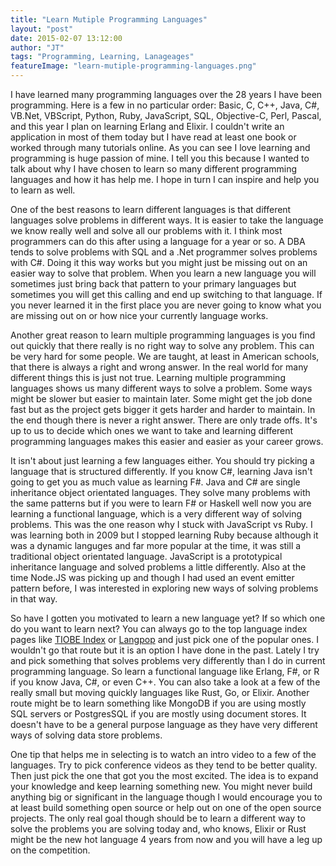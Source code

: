 ```yaml
---
title: "Learn Mutiple Programming Languages"
layout: "post"
date: 2015-02-07 13:12:00
author: "JT"
tags: "Programming, Learning, Lanageages"
featureImage: "learn-mutiple-programming-languages.png"
---
```

I have learned many programming languages over the 28 years I have been programming. Here is a few in no particular order: Basic, C, C++, Java, C#, VB.Net, VBScript, Python, Ruby, JavaScript, SQL, Objective-C, Perl, Pascal, and this year I plan on learning Erlang and Elixir. I couldn't write an application in most of them today but I have read at least one book or worked through many tutorials online. As you can see I love learning and programming is huge passion of mine. I tell you this because I wanted to talk about why I have chosen to learn so many different programming languages and how it has help me. I hope in turn I can inspire and help you to learn as well.

One of the best reasons to learn different languages is that different languages solve problems in different ways. It is easier to take the language we know really well and solve all our problems with it. I think most programmers can do this after using a language for a year or so. A DBA tends to solve problems with SQL and a .Net programmer solves problems with C#. Doing it this way works but you might just be missing out on an easier way to solve that problem. When you learn a new language you will sometimes just bring back that pattern to your primary languages but sometimes you will get this calling and end up switching to that language. If you never learned it in the first place you are never going to know what you are missing out on or how nice your currently language works.

Another great reason to learn multiple programming languages is you find out quickly that there really is no right way to solve any problem. This can be very hard for some people. We are taught, at least in American schools, that there is always a right and wrong answer. In the real world for many different things this is just not true. Learning multiple programming languages shows us many different ways to solve a problem. Some ways might be slower but easier to maintain later. Some might get the job done fast but as the project gets bigger it gets harder and harder to maintain. In the end though there is never a right answer. There are only trade offs. It's up to us to decide which ones we want to take and learning different programming languages makes this easier and easier as your career grows.

It isn't about just learning a few languages either. You should try picking a language that is structured differently. If you know C#, learning Java isn't going to get you as much value as learning F#. Java and C# are single inheritance object orientated languages. They solve many problems with the same patterns but if you were to learn F# or Haskell well now you are learning a functional language, which is a very different way of solving problems. This was the one reason why I stuck with JavaScript vs Ruby. I was learning both in 2009 but I stopped learning Ruby because although it was a dynamic languges and far more popular at the time, it was still a traditional object orientated language. JavaScript is a prototypical inheritance language and solved problems a little differently. Also at the time Node.JS was picking up and though I had used an event emitter pattern before, I was interested in exploring new ways of solving problems in that way.

So have I gotten you motivated to learn a new language yet? If so which one do you want to learn next? You can always go to the top language index pages like [TIOBE Index](http://www.tiobe.com/index.php/content/paperinfo/tpci/index.html) or [Langpop](http://langpop.com/) and just pick one of the popular ones. I wouldn't go that route but it is an option I have done in the past. Lately I try and pick something that solves problems very differently than I do in current programming language. So learn a functional language like Erlang, F#, or R if you know Java, C#, or even C++. You can also take a look at a few of the really small but moving quickly languages like Rust, Go, or Elixir. Another route might be to learn something like MongoDB if you are using mostly SQL servers or PostgresSQL if you are mostly using document stores. It doesn't have to be a general purpose language as they have very different ways of solving data store problems.

One tip that helps me in selecting is to watch an intro video to a few of the languages. Try to pick conference videos as they tend to be better quality. Then just pick the one that got you the most excited. The idea is to expand your knowledge and keep learning something new. You might never build anything big or significant in the language though I would encourage you to at least build something open source or help out on one of the open source projects. The only real goal though should be to learn a different way to solve the problems you are solving today and, who knows, Elixir or Rust might be the new hot language 4 years from now and you will have a leg up on the competition.
